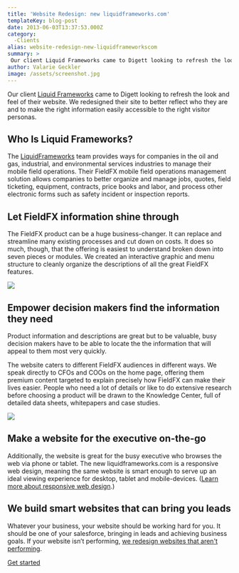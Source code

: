 ```yaml
---
title: 'Website Redesign: new liquidframeworks.com'
templateKey: blog-post
date: 2013-06-03T13:37:53.000Z
category: 
  -Clients
alias: website-redesign-new-liquidframeworkscom
summary: > 
 Our client Liquid Frameworks came to Digett looking to refresh the look and feel of their website. We redesigned their site to better reflect who they are and to make the right information easily accessible to the right visitor personas.
author: Valarie Geckler
image: /assets/screenshot.jpg
---
```


Our client [Liquid Frameworks](http://www.liquidframeworks.com) came to Digett looking to refresh the look and feel of their website. We redesigned their site to better reflect who they are and to make the right information easily accessible to the right visitor personas.

Who Is Liquid Frameworks?
-------------------------

The [LiquidFrameworks](http://www.liquidframeworks.com/) team provides ways for companies in the oil and gas, industrial, and environmental services industries to manage their mobile field operations. Their FieldFX mobile field operations management solution allows companies to better organize and manage jobs, quotes, field ticketing, equipment, contracts, price books and labor, and process other electronic forms such as safety incident or inspection reports.

Let FieldFX information shine through
-------------------------------------

The FieldFX product can be a huge business-changer. It can replace and streamline many existing processes and cut down on costs. It does so much, though, that the offering is easiest to understand broken down into seven pieces or modules. We created an interactive graphic and menu structure to cleanly organize the descriptions of all the great FieldFX features.

![](/assets/fieldfx-modules_0.jpg)

Empower decision makers find the information they need
------------------------------------------------------

Product information and descriptions are great but to be valuable, busy decision makers have to be able to locate the the information that will appeal to them most very quickly.

The website caters to different FieldFX audiences in different ways. We speak directly to CFOs and COOs on the home page, offering them premium content targeted to explain precisely how FieldFX can make their lives easier. People who need a lot of details or like to do extensive research before choosing a product will be drawn to the Knowledge Center, full of detailed data sheets, whitepapers and case studies.

![](/assets/liquidframeworks-whitepapers_0.jpg)

Make a website for the executive on-the-go
------------------------------------------

Additionally, the website is great for the busy executive who browses the web via phone or tablet. The new liquidframeworks.com is a responsive web design, meaning the same website is smart enough to serve up an ideal viewing experience for desktop, tablet and mobile-devices. ([Learn more about responsive web design](/blog/02/13/2013/why-should-my-company-consider-responsive-design-my-mobile-website).)

We build smart websites that can bring you leads
------------------------------------------------

Whatever your business, your website should be working hard for you. It should be one of your salesforce, bringing in leads and achieving business goals. If your website isn’t performing, [we redesign websites that aren't performing](/we-redesign-bad-websites).

[Get started](/we-redesign-bad-websites)